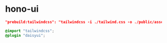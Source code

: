 # hono-ui

```json
"prebuild:tailwindcss": "tailwindcss -i ./tailwind.css -o ./public/asset/tailwind.css",
```

```css
@import "tailwindcss";
@plugin "daisyui";
```
